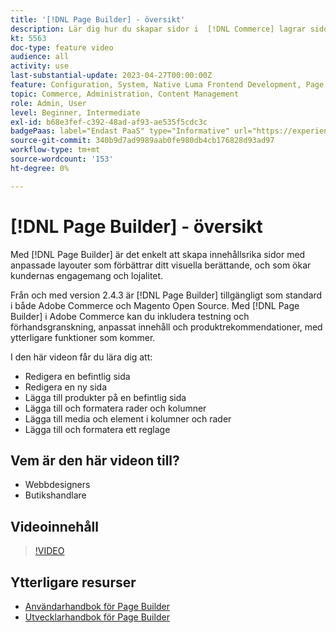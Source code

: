 ```yaml
---
title: '[!DNL Page Builder] - översikt'
description: Lär dig hur du skapar sidor i  [!DNL Commerce] lagrar sidor i administratören med  [!DNL Page Builder].
kt: 5563
doc-type: feature video
audience: all
activity: use
last-substantial-update: 2023-04-27T00:00:00Z
feature: Configuration, System, Native Luma Frontend Development, Page Content
topic: Commerce, Administration, Content Management
role: Admin, User
level: Beginner, Intermediate
exl-id: b68e3fef-c392-48ad-af93-ae535f5cdc3c
badgePaas: label="Endast PaaS" type="Informative" url="https://experienceleague.adobe.com/sv/docs/commerce/user-guides/product-solutions" tooltip="Gäller endast Adobe Commerce i molnprojekt (Adobe-hanterad PaaS-infrastruktur) och lokala projekt."
source-git-commit: 340b9d7ad9989aab0fe980db4cb176828d93ad97
workflow-type: tm+mt
source-wordcount: '153'
ht-degree: 0%

---
```


# [!DNL Page Builder] - översikt

Med [!DNL Page Builder] är det enkelt att skapa innehållsrika sidor med anpassade layouter som förbättrar ditt visuella berättande, och som ökar kundernas engagemang och lojalitet.

Från och med version 2.4.3 är [!DNL Page Builder] tillgängligt som standard i både Adobe Commerce och Magento Open Source. Med [!DNL Page Builder] i Adobe Commerce kan du inkludera testning och förhandsgranskning, anpassat innehåll och produktrekommendationer, med ytterligare funktioner som kommer.

I den här videon får du lära dig att:

- Redigera en befintlig sida
- Redigera en ny sida
- Lägga till produkter på en befintlig sida
- Lägga till och formatera rader och kolumner
- Lägga till media och element i kolumner och rader
- Lägga till och formatera ett reglage

## Vem är den här videon till?

- Webbdesigners
- Butikshandlare

## Videoinnehåll

>[!VIDEO](https://video.tv.adobe.com/v/3447895?quality=12&learn=on&captions=swe)

## Ytterligare resurser

- [Användarhandbok för Page Builder](https://experienceleague.adobe.com/docs/commerce-admin/page-builder/guide-overview.html?lang=sv-SE)
- [Utvecklarhandbok för Page Builder](https://developer.adobe.com/commerce/frontend-core/page-builder/)
